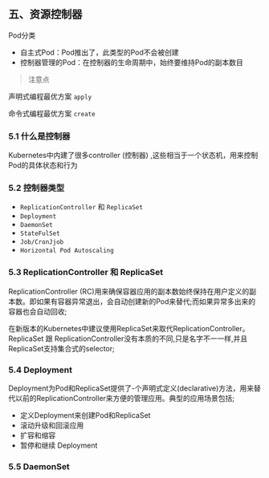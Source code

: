 ## 五、资源控制器

Pod分类

* 自主式Pod：Pod推出了，此类型的Pod不会被创建
* 控制器管理的Pod：在控制器的生命周期中，始终要维持Pod的副本数目



> 注意点

声明式编程最优方案 `apply`

命令式编程最优方案 `create`



### 5.1  什么是控制器

Kubernetes中内建了很多controller (控制器) ,这些相当于一个状态机，用来控制Pod的具体状态和行为



### 5.2 控制器类型

* `ReplicationController` 和 `ReplicaSet`
* `Deployment`
* `DaemonSet`
* `StateFulSet`
* `Job/CronJjob`
* `Horizontal Pod Autoscaling`



### 5.3 ReplicationController 和 ReplicaSet

ReplicationController (RC)用来确保容器应用的副本数始终保持在用户定义的副本数。即如果有容器异常退出，会自动创建新的Pod来替代;而如果异常多出来的容器也会自动回收;

在新版本的Kubernetes中建议使用ReplicaSet来取代ReplicationController。ReplicaSet 跟 ReplicationController没有本质的不同,只是名字不一一样,并且ReplicaSet支持集合式的selector;



### 5.4 Deployment

Deployment为Pod和ReplicaSet提供了-个声明式定义(declarative)方法，用来替代以前的ReplicationController来方便的管理应用。典型的应用场景包括;

* 定义Deployment来创建Pod和ReplicaSet
* 滚动升级和回滚应用
* 扩容和缩容
* 暂停和继续 Deployment



### 5.5 DaemonSet